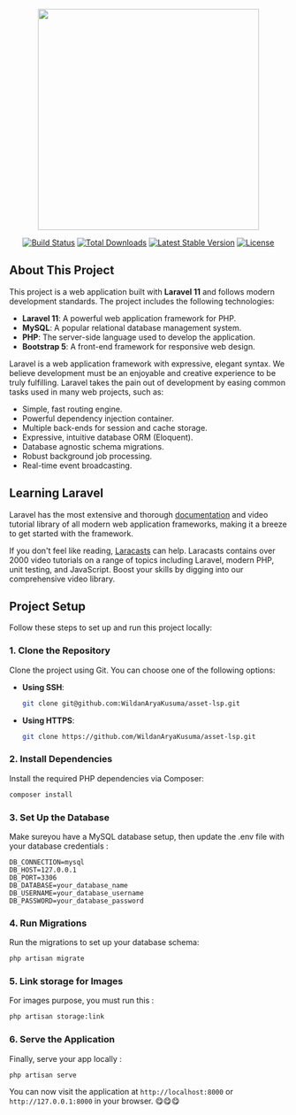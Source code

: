 <p align="center"><a href="https://laravel.com" target="_blank"><img src="https://raw.githubusercontent.com/laravel/art/master/logo-lockup/5%20SVG/2%20CMYK/1%20Full%20Color/laravel-logolockup-cmyk-red.svg" width="400"></a></p>

<p align="center">
<a href="https://travis-ci.org/laravel/framework"><img src="https://travis-ci.org/laravel/framework.svg" alt="Build Status"></a>
<a href="https://packagist.org/packages/laravel/framework"><img src="https://img.shields.io/packagist/dt/laravel/framework" alt="Total Downloads"></a>
<a href="https://packagist.org/packages/laravel/framework"><img src="https://img.shields.io/packagist/v/laravel/framework" alt="Latest Stable Version"></a>
<a href="https://packagist.org/packages/laravel/framework"><img src="https://img.shields.io/packagist/l/laravel/framework" alt="License"></a>
</p>

## About This Project

This project is a web application built with **Laravel 11** and follows modern development standards. The project includes the following technologies:

- **Laravel 11**: A powerful web application framework for PHP.
- **MySQL**: A popular relational database management system.
- **PHP**: The server-side language used to develop the application.
- **Bootstrap 5**: A front-end framework for responsive web design.

Laravel is a web application framework with expressive, elegant syntax. We believe development must be an enjoyable and creative experience to be truly fulfilling. Laravel takes the pain out of development by easing common tasks used in many web projects, such as:

- Simple, fast routing engine.
- Powerful dependency injection container.
- Multiple back-ends for session and cache storage.
- Expressive, intuitive database ORM (Eloquent).
- Database agnostic schema migrations.
- Robust background job processing.
- Real-time event broadcasting.

## Learning Laravel

Laravel has the most extensive and thorough [documentation](https://laravel.com/docs) and video tutorial library of all modern web application frameworks, making it a breeze to get started with the framework.

If you don't feel like reading, [Laracasts](https://laracasts.com) can help. Laracasts contains over 2000 video tutorials on a range of topics including Laravel, modern PHP, unit testing, and JavaScript. Boost your skills by digging into our comprehensive video library.

## Project Setup

Follow these steps to set up and run this project locally:

### 1. Clone the Repository
Clone the project using Git. You can choose one of the following options:

- **Using SSH**:
  ```bash
  git clone git@github.com:WildanAryaKusuma/asset-lsp.git
  ```
- **Using HTTPS**:
    ```bash
    git clone https://github.com/WildanAryaKusuma/asset-lsp.git
    ```

### 2. Install Dependencies
Install the required PHP dependencies via Composer:
```bash
composer install
```

### 3. Set Up the Database 
Make sureyou have a MySQL database setup, then update the .env file with your database credentials :
```
DB_CONNECTION=mysql
DB_HOST=127.0.0.1
DB_PORT=3306
DB_DATABASE=your_database_name
DB_USERNAME=your_database_username
DB_PASSWORD=your_database_password
```
### 4. Run Migrations
Run the migrations to set up your database schema:

````bash
php artisan migrate
````

### 5. Link storage for Images
For images purpose, you must run this : 
```bash
php artisan storage:link
```

### 6. Serve the Application
Finally, serve your app locally : 
```bash
php artisan serve
```

You can now visit the application at `http://localhost:8000` or `http://127.0.0.1:8000` in your browser. 😋😋😋

